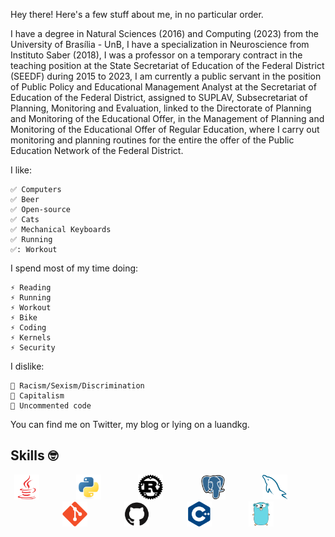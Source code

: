 Hey there! Here's a few stuff about me, in no particular order.

I have a degree in Natural Sciences (2016) and Computing (2023) from the University of Brasília - UnB, I have a specialization in Neuroscience from Instituto Saber (2018), I was a professor on a temporary contract in the teaching position at the State Secretariat of Education of the Federal District (SEEDF) during 2015 to 2023, I am currently a public servant in the position of Public Policy and Educational Management Analyst at the Secretariat of Education of the Federal District, assigned to SUPLAV, Subsecretariat of Planning, Monitoring and Evaluation, linked to the Directorate of Planning and Monitoring of the Educational Offer, in the Management of Planning and Monitoring of the Educational Offer of Regular Education, where I carry out monitoring and planning routines for the entire the offer of the Public Education Network of the Federal District.

I like:

    ✅ Computers
    ✅ Beer
    ✅ Open-source
    ✅ Cats
    ✅ Mechanical Keyboards
    ✅ Running
    ✅: Workout

I spend most of my time doing:

    ⚡ Reading
    ⚡ Running
    ⚡ Workout
    ⚡ Bike
    ⚡ Coding
    ⚡ Kernels
    ⚡ Security

I dislike:

    🚨 Racism/Sexism/Discrimination
    🚨 Capitalism
    🚨 Uncommented code

You can find me on Twitter, my blog or lying on a luandkg.

## Skills :nerd_face:
<p align="center">
    <img height="40" src="https://raw.githubusercontent.com/devicons/devicon/master/icons/java/java-plain.svg">
    &nbsp;&nbsp;&nbsp;&nbsp;&nbsp;&nbsp;&nbsp;&nbsp;&nbsp;&nbsp;&nbsp;&nbsp;&nbsp;
    <img height="40" src="https://raw.githubusercontent.com/devicons/devicon/master/icons/python/python-original.svg">
    &nbsp;&nbsp;&nbsp;&nbsp;&nbsp;&nbsp;&nbsp;&nbsp;&nbsp;&nbsp;&nbsp;&nbsp;&nbsp;
    <img height="40" src="https://raw.githubusercontent.com/devicons/devicon/master/icons/rust/rust-original.svg">
    &nbsp;&nbsp;&nbsp;&nbsp;&nbsp;&nbsp;&nbsp;&nbsp;&nbsp;&nbsp;&nbsp;&nbsp;&nbsp;
    <img height="40" src="https://raw.githubusercontent.com/devicons/devicon/master/icons/postgresql/postgresql-original.svg">
    &nbsp;&nbsp;&nbsp;&nbsp;&nbsp;&nbsp;&nbsp;&nbsp;&nbsp;&nbsp;&nbsp;&nbsp;&nbsp;
    <img height="40" src="https://raw.githubusercontent.com/devicons/devicon/master/icons/mysql/mysql-original.svg">
     &nbsp;&nbsp;&nbsp;&nbsp;&nbsp;&nbsp;&nbsp;&nbsp;&nbsp;&nbsp;&nbsp;&nbsp;&nbsp;
    <img height="40" src="https://raw.githubusercontent.com/devicons/devicon/master/icons/git/git-original.svg">
    &nbsp;&nbsp;&nbsp;&nbsp;&nbsp;&nbsp;&nbsp;&nbsp;&nbsp;&nbsp;&nbsp;&nbsp;&nbsp;
    <img height="40" src="https://raw.githubusercontent.com/devicons/devicon/master/icons/github/github-original.svg">
    &nbsp;&nbsp;&nbsp;&nbsp;&nbsp;&nbsp;&nbsp;&nbsp;&nbsp;&nbsp;&nbsp;&nbsp;&nbsp;
    <img height="40" src="https://github.com/devicons/devicon/blob/master/icons/cplusplus/cplusplus-plain.svg">
    &nbsp;&nbsp;&nbsp;&nbsp;&nbsp;&nbsp;&nbsp;&nbsp;&nbsp;&nbsp;&nbsp;&nbsp;&nbsp;
    <img height="40" src="https://github.com/devicons/devicon/blob/master/icons/go/go-original.svg">

</p>

